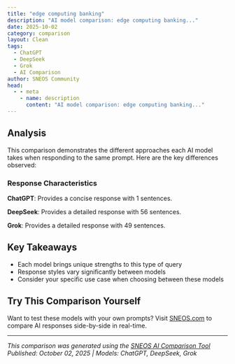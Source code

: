 ```yaml
---
title: "edge computing banking"
description: "AI model comparison: edge computing banking..."
date: 2025-10-02
category: comparison
layout: Clean
tags:
  - ChatGPT
  - DeepSeek
  - Grok
  - AI Comparison
author: SNEOS Community
head:
  - - meta
    - name: description
      content: "AI model comparison: edge computing banking..."
---
```


<ChatComparison
  title="edge computing banking"
  prompt="edge computing banking"
  :responses='{"ChatGPT": "Edge computing in the banking sector refers to the use of distributed computing resources at or near the source of data generation, rather than relying solely on centralized data centers. This approach can enhance the processing speed, reduce latency, and improve the security and efficiency of banking operations. Here are some key aspects of edge computing in banking:\n\n### 1. **Real-time Data Processing**\n- **Transaction Monitoring**: Edge computing can enable real-time transaction monitoring and fraud detection, allowing banks to identify and respond to suspicious activities immediately.\n- **Customer Personalization**: By processing data at the edge, banks can deliver personalized services and offers based on real-time customer interactions.\n\n### 2. **Improved Customer Experience**\n- **Faster Services**: Edge computing reduces latency, leading to quicker responses for customer requests, such as mobile payments or account access.\n- **Enhanced Mobile Services**: Banks can leverage edge computing to optimize mobile banking applications, providing customers with a seamless experience.\n\n### 3. **Security and Compliance**\n- **Data Privacy**: By processing sensitive data closer to the source, banks can enhance data security and comply with regulations by minimizing data transfer to central servers.\n- **Local Processing**: This minimizes exposure to potential breaches during data transmission. Authentication and verification can occur in real time at the transaction point.\n\n### 4. **Operational Efficiency**\n- **Cost Reduction**: Real-time processing at the edge can reduce bandwidth costs and the need for extensive central data storage.\n- **Resource Optimization**: Banks can optimize resources by processing only necessary data and reducing the load on centralized systems.\n\n### 5. **Integration with IoT**\n- **Smart ATMs and Devices**: Banks can use edge computing with Internet of Things (IoT) devices, such as smart ATMs, to gather data and offer enhanced services or maintenance alerts directly at the machine.\n- **Connected Financial Services**: The integration of IoT in banking can facilitate innovative services, such as tracking and managing assets in real time.\n\n### 6. **Support for Emerging Technologies**\n- **Artificial Intelligence (AI) and Machine Learning (ML)**: Edge computing supports AI and ML applications, enabling banks to process data and make decisions locally without the need for constant cloud connectivity.\n- **Blockchain Applications**: In scenarios where timely data synchronization is crucial, edge computing can enhance blockchain implementations in banking.\n\n### 7. **Challenges**\n- **Infrastructure Investments**: Implementing edge computing necessitates significant changes in IT infrastructure, which can be costly.\n- **Data Management**: Handling data across distributed locations poses challenges in terms of data consistency and management.\n- **Security Risks**: While edge computing can enhance security, it also introduces new vulnerabilities if not adequately managed and protected.\n\n### Conclusion\nEdge computing offers numerous benefits for the banking sector by providing real-time data processing, enhancing customer experience, improving operational efficiency, and offering stronger security measures. As financial institutions continue to adapt to the digital landscape and seek to enhance their services, the adoption of edge computing will likely become increasingly prevalent. The key will be to carefully manage the deployment and integration of edge strategies within their existing systems.", "DeepSeek": "Of course. **Edge Computing in Banking** represents a significant shift from purely centralized cloud models to a more distributed architecture, bringing computation and data storage closer to the location where it\u0027s needed\u2014whether that\u0027s a bank branch, an ATM, or a customer\u0027s mobile device.\n\nHere\u2019s a comprehensive breakdown of what it means, its key applications, benefits, and challenges.\n\n---\n\n### What is Edge Computing in Simple Terms?\n\nImagine the \u0022cloud\u0022 is a central power plant sending electricity across long distances. **Edge computing** is like having small, local solar panels on your roof. It processes data right where it\u0027s generated instead of sending it all back to a distant data center.\n\nIn banking, this means processing transactions, analyzing data, and running applications on local devices (like an ATM) or small local servers (in a branch) rather than sending every single piece of data to the main bank\u0027s cloud or data center.\n\n---\n\n### Key Applications and Use Cases in Banking\n\nEdge computing is transforming several critical areas of banking:\n\n#### 1. **Real-Time Fraud Detection and Prevention**\n* **Problem:** Sending transaction data to a central cloud for fraud analysis introduces latency (delay). By the time a fraudulent transaction is flagged, it might be too late.\n* **Edge Solution:** AI models run directly on the Point-of-Sale (POS) terminal or payment gateway. The device can analyze transaction patterns (amount, location, merchant) in **milliseconds** and decline a suspicious transaction instantly, without needing a round-trip to the cloud.\n\n#### 2. **Enhanced ATM and Branch Security**\n* **Problem:** Traditional security cameras record footage and send it to a central server for review, which is inefficient for real-time threats.\n* **Edge Solution:** Smart ATMs or branch cameras with built-in processing can run video analytics locally. They can:\n * Detect suspicious loitering or masked individuals and trigger immediate alerts to security personnel.\n * Recognize unusual behavior (like someone tampering with the card reader) and disable the machine.\n * This protects customer data and physical assets in real-time.\n\n#### 3. **Improved Customer Experience in Branches**\n* **Problem:** Bank tellers and kiosks relying on a central server can suffer from slow performance due to network congestion, leading to long wait times.\n* **Edge Solution:** A local edge server in the branch can handle routine requests (account balance checks, statement printing, form processing) with near-instantaneous response. This frees up bandwidth and allows tellers to serve customers faster.\n\n#### 4. **Contactless and Biometric Authentication**\n* **Problem:** Verifying a customer\u0027s face or fingerprint by sending the biometric data to the cloud raises privacy concerns and is slow.\n* **Edge Solution:** Biometric data is processed directly on the device (e.g., a smartphone for mobile banking or a terminal in the branch). The template is stored and matched locally, ensuring privacy, speeding up authentication, and allowing it to work even with intermittent internet.\n\n#### 5. **Personalized In-Branch Offers**\n* **Problem:** Banks struggle to deliver real-time, relevant product offers to customers while they are in the branch.\n* **Edge Solution:** By combining customer data (with consent) from a local edge server with real-time behavior (e.g., which kiosk they are using), the bank can instantly push a personalized loan or investment offer to a screen when the customer is most engaged.\n\n#### 6. **Trading and Capital Markets (High-Frequency Trading - HFT)**\n* **Problem:** In HFT, microseconds matter. The latency of sending trade orders to a distant data center can mean missing a profitable opportunity.\n* **Edge Solution:** Trading algorithms are deployed on servers physically located within or extremely close to the stock exchange\u0027s data center. This \u0022co-location\u0022 is a form of edge computing that minimizes latency to an absolute minimum.\n\n---\n\n### Key Benefits for Banks\n\n* **Ultra-Low Latency:** Enables real-time decisions critical for fraud prevention and trading.\n* **Enhanced Data Privacy and Security:** Sensitive data (like biometrics or video feeds) can be processed locally, reducing the risk of exposure during transmission.\n* **Bandwidth Optimization:** Reduces the massive amount of raw data that needs to be sent to the cloud, lowering network costs and congestion.\n* **Operational Resilience:** Branches and ATMs can maintain core functionalities even if the connection to the central cloud is lost (e.g., offline transaction processing).\n* **Improved Customer Experience:** Faster transactions, instant fraud protection, and personalized interactions.\n\n---\n\n### Challenges and Considerations\n\n* **Security of the Edge Itself:** Securing thousands of distributed devices (ATMs, cameras, servers) is harder than securing a centralized data center. Each device is a potential entry point for attackers.\n* **Complexity of Management:** Deploying, monitoring, updating, and managing a vast network of edge devices requires new tools and skills.\n* **Hardware Costs:** While beneficial, equipping every branch and ATM with advanced processing power represents a significant hardware investment.\n* **Data Governance:** Banks must have a clear strategy for what data is processed at the edge, what is sent to the cloud for deeper analysis, and how to ensure compliance across this distributed architecture.\n\n### The Future: A Hybrid Model\n\nIt\u0027s important to note that edge computing **does not replace cloud computing** in banking. Instead, it creates a powerful **hybrid model**:\n\n* **The Edge** handles time-sensitive, latency-critical operations.\n* **The Cloud** remains the \u0022brain\u0022 for aggregating data from all edges, running complex batch analytics, training AI models, and storing long-term records.\n\n**Conclusion:**\n\nEdge computing is moving banking intelligence from the core to the periphery\u2014to where the customers and transactions are. It\u0027s a foundational technology that enables a new level of real-time, secure, and personalized banking services, making the entire financial ecosystem more responsive and resilient.", "Grok": "Edge computing in banking refers to the use of decentralized computing infrastructure to process data closer to the source of data generation (i.e., at the \u0022edge\u0022 of the network) rather than relying solely on centralized cloud servers. This approach has significant potential to transform the banking sector by improving efficiency, reducing latency, enhancing security, and enabling real-time decision-making. Here\u0027s a detailed look at how edge computing applies to banking:\n\n### 1. **What is Edge Computing?**\nEdge computing involves processing data near the location where it is generated, such as on IoT devices, local servers, or edge nodes, instead of sending it to a centralized data center or cloud for processing. This reduces latency, minimizes bandwidth usage, and improves response times.\n\n### 2. **Applications of Edge Computing in Banking**\n - **Real-Time Transactions and Fraud Detection**: \n Edge computing can process transactions and detect fraudulent activities in real time at the point of interaction (e.g., ATMs, POS terminals). By analyzing data locally, banks can flag suspicious behavior instantly without waiting for data to travel to a central server.\n - **ATMs and Branch Operations**: \n Smart ATMs equipped with edge computing capabilities can process transactions, perform basic analytics, and provide personalized customer experiences (e.g., tailored offers) without constant connectivity to a central server. This is especially useful in remote areas with limited internet access.\n - **Mobile Banking and Wearables**: \n Edge computing enables faster and more reliable processing for mobile banking apps and wearable devices. For instance, payment processing via smartwatches or mobile devices can happen locally, improving speed and ensuring functionality in low-connectivity areas.\n - **Customer Personalization**: \n Banks can use edge devices to analyze customer data on-site (e.g., in-branch kiosks or mobile apps) to deliver personalized services, such as customized financial advice or product recommendations, without delays.\n - **IoT and Smart Banking Devices**: \n IoT devices, such as smart safes or connected branch equipment, can leverage edge computing to monitor and manage operations locally, reducing reliance on cloud connectivity and enhancing operational efficiency.\n\n### 3. **Benefits of Edge Computing in Banking**\n - **Reduced Latency**: Faster data processing at the edge enables real-time services, which is critical for time-sensitive operations like payments and fraud detection.\n - **Improved Security and Privacy**: By processing sensitive data locally, edge computing minimizes the risk of data breaches during transmission to centralized servers. It also helps comply with data localization regulations.\n - **Cost Efficiency**: Edge computing reduces the need for extensive cloud bandwidth and storage, lowering operational costs for banks.\n - **Enhanced Reliability**: Edge systems can operate independently of central servers, ensuring banking services remain functional during network outages or connectivity issues.\n - **Scalability**: Edge computing allows banks to scale operations by deploying additional edge nodes as needed, without overloading central systems.\n\n### 4. **Challenges of Implementing Edge Computing in Banking**\n - **Infrastructure Costs**: Setting up edge devices and local servers requires significant upfront investment.\n - **Security at the Edge**: While edge computing reduces data transmission risks, securing numerous distributed edge devices can be complex and challenging.\n - **Integration with Legacy Systems**: Many banks operate on outdated IT infrastructure, and integrating edge computing with these systems can be difficult.\n - **Management and Maintenance**: Managing a distributed network of edge devices across multiple locations requires robust monitoring and maintenance strategies.\n - **Regulatory Compliance**: Banks must ensure that edge computing solutions comply with financial regulations and data protection laws, such as GDPR or PCI DSS.\n\n### 5. **Use Case Examples**\n - **Fraud Detection at ATMs**: An ATM with edge computing capabilities can analyze user behavior (e.g., unusual withdrawal patterns) in real time and temporarily block transactions if fraud is suspected, even if it\u2019s offline from the central system.\n - **Rural Banking Services**: In areas with poor internet connectivity, edge-enabled mobile banking vans or kiosks can process transactions locally and sync data with central servers when connectivity is available.\n - **Contactless Payments**: Edge computing can power faster processing of contactless payments through POS devices or mobile wallets, enhancing customer experience at retail locations.\n\n### 6. **Future of Edge Computing in Banking**\nAs 5G technology becomes more widespread, the combination of high-speed connectivity and edge computing will further revolutionize banking. Banks will likely invest in hybrid models combining edge and cloud computing to balance speed, scalability, and cost. Additionally, advancements in AI and machine learning at the edge will enable even more sophisticated real-time analytics for personalized services and risk management.\n\n### Conclusion\nEdge computing offers the banking industry a powerful way to address challenges related to speed, security, and connectivity. By bringing data processing closer to the customer, banks can enhance user experiences, improve operational efficiency, and maintain a competitive edge in a rapidly digitizing financial landscape. However, successful adoption will require overcoming technical, financial, and regulatory hurdles through strategic planning and investment in modern infrastructure."}' 
  published-date="13:04"
/>

## Analysis

This comparison demonstrates the different approaches each AI model takes when responding to the same prompt. Here are the key differences observed:

### Response Characteristics

**ChatGPT**: Provides a concise response with 1 sentences. 

**DeepSeek**: Provides a detailed response with 56 sentences. 

**Grok**: Provides a detailed response with 49 sentences. 

## Key Takeaways

- Each model brings unique strengths to this type of query
- Response styles vary significantly between models
- Consider your specific use case when choosing between these models

## Try This Comparison Yourself

Want to test these models with your own prompts? Visit [SNEOS.com](https://sneos.com) to compare AI responses side-by-side in real-time.

---

*This comparison was generated using the [SNEOS AI Comparison Tool](https://sneos.com)*
*Published: October 02, 2025 | Models: ChatGPT, DeepSeek, Grok*
